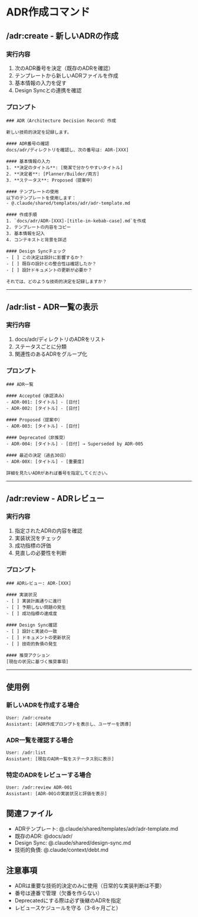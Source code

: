 # ADR作成コマンド

## /adr:create - 新しいADRの作成

### 実行内容
1. 次のADR番号を決定（既存のADRを確認）
2. テンプレートから新しいADRファイルを作成
3. 基本情報の入力を促す
4. Design Syncとの連携を確認

### プロンプト
```
### ADR（Architecture Decision Record）作成

新しい技術的決定を記録します。

#### ADR番号の確認
docs/adr/ディレクトリを確認し、次の番号は: ADR-[XXX]

#### 基本情報の入力
1. **決定のタイトル**: [簡潔で分かりやすいタイトル]
2. **決定者**: [Planner/Builder/両方]
3. **ステータス**: Proposed（提案中）

#### テンプレートの使用
以下のテンプレートを使用します：
- @.claude/shared/templates/adr/adr-template.md

#### 作成手順
1. `docs/adr/ADR-[XXX]-[title-in-kebab-case].md`を作成
2. テンプレートの内容をコピー
3. 基本情報を記入
4. コンテキストと背景を詳述

#### Design Syncチェック
- [ ] この決定は設計に影響するか？
- [ ] 既存の設計との整合性は確認したか？
- [ ] 設計ドキュメントの更新が必要か？

それでは、どのような技術的決定を記録しますか？
```

---

## /adr:list - ADR一覧の表示

### 実行内容
1. docs/adr/ディレクトリのADRをリスト
2. ステータスごとに分類
3. 関連性のあるADRをグループ化

### プロンプト
```
### ADR一覧

#### Accepted（承認済み）
- ADR-001: [タイトル] - [日付]
- ADR-002: [タイトル] - [日付]

#### Proposed（提案中）
- ADR-003: [タイトル] - [日付]

#### Deprecated（非推奨）
- ADR-004: [タイトル] - [日付] → Superseded by ADR-005

#### 最近の決定（過去30日）
- ADR-00X: [タイトル] - [重要度]

詳細を見たいADRがあれば番号を指定してください。
```

---

## /adr:review - ADRレビュー

### 実行内容
1. 指定されたADRの内容を確認
2. 実装状況をチェック
3. 成功指標の評価
4. 見直しの必要性を判断

### プロンプト
```
### ADRレビュー: ADR-[XXX]

#### 実装状況
- [ ] 実装計画通りに進行
- [ ] 予期しない問題の発生
- [ ] 成功指標の達成度

#### Design Sync確認
- [ ] 設計と実装の一致
- [ ] ドキュメントの更新状況
- [ ] 技術的負債の発生

#### 推奨アクション
[現在の状況に基づく推奨事項]
```

---

## 使用例

### 新しいADRを作成する場合
```
User: /adr:create
Assistant: [ADR作成プロンプトを表示し、ユーザーを誘導]
```

### ADR一覧を確認する場合
```
User: /adr:list
Assistant: [現在のADR一覧をステータス別に表示]
```

### 特定のADRをレビューする場合
```
User: /adr:review ADR-001
Assistant: [ADR-001の実装状況と評価を表示]
```

## 関連ファイル
- ADRテンプレート: @.claude/shared/templates/adr/adr-template.md
- 既存のADR: @docs/adr/
- Design Sync: @.claude/shared/design-sync.md
- 技術的負債: @.claude/context/debt.md

## 注意事項
- ADRは重要な技術的決定のみに使用（日常的な実装判断は不要）
- 番号は連番で管理（欠番を作らない）
- Deprecatedにする際は必ず後継のADRを指定
- レビュースケジュールを守る（3-6ヶ月ごと）